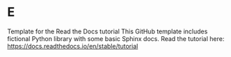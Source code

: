 # E
Template for the Read the Docs tutorial This GitHub template includes fictional Python library with some basic Sphinx docs.  Read the tutorial here: https://docs.readthedocs.io/en/stable/tutorial
